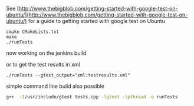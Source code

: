 See [http://www.thebigblob.com/getting-started-with-google-test-on-ubuntu/](http://www.thebigblob.com/getting-started-with-google-test-on-ubuntu/) for a guide to getting started with google test on Ubuntu

```
cmake CMakeLists.txt
make
./runTests
```

now working on the jenkins build

or to get the test results in xml 
```
./runTests --gtest_output="xml:testresults.xml"
```

simple command line build also possible 
```bash
g++  -I/usr/include/gtest tests.cpp -lgtest -lpthread -o runTests
```